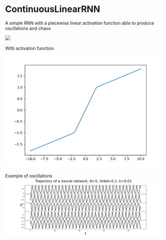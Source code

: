 # ContinuousLinearRNN
 A simple RNN with a piecewise linear activation function able to produce oscillations and chaos

<img src="https://render.githubusercontent.com/render/math?math=\frac{dh}{dt} = -h %2B W \sigma(h) %2B b"> 

With activation function 
![Activation_function](https://github.com/ptolmachev/ContinuousLinearRNN/blob/main/img/activation_function.png)

Example of oscillations
![Oscillations example](https://github.com/ptolmachev/ContinuousLinearRNN/blob/main/img/multidimensional_oscillations.png)